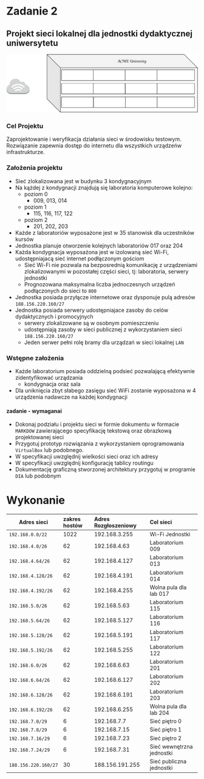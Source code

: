 # Zadanie 2

## Projekt sieci lokalnej dla jednostki dydaktycznej uniwersytetu

![budynek](budynek.svg)

### Cel Projektu
  Zaprojektowanie i weryfikacja działania sieci w środowisku testowym. 
  Rozwiązanie zapewnia dostęp do internetu dla wszystkich urządzeńw infrastrukturze.
  
### Założenia projektu

* Sieć zlokalizowana jest w budynku 3 kondygnacyjnym
* Na kążdej z kondygnacji znajdują się laboratoria komputerowe kolejno:
  * poziom 0 
    * 009, 013, 014
  * poziom 1
    * 115, 116, 117, 122
  * poziom 2
    * 201, 202, 203 
* Każde z laboratoriów wyposażone jest w 35 stanowisk dla uczestników kursów
* Jednostka planuje otworzenie kolejnych laboratoriów 017 oraz 204
* Każda kondygnacja wyposażona jest w izolowaną sieć Wi-Fi, udostępniajacą sieć internet podłączonym gościom
  * Sieć Wi-Fi nie pozwala na bezposrednią komunikację z urządzeniami zlokalizowanymi w pozostałej części sieci,
    tj: laboratoria, serwery jednostki
  * Prognozowana maksymalna liczba jednoczesnych urządzeń podłączonych do sieci to ``800``
* Jednostka posiada przyłącze internetowe oraz dysponuje pulą adresów ``188.156.220.160/27``
* Jednostka posiada serwery udostępniajace zasoby do celów dydaktycznych i promocyjnych
  * serwery zlokalizowane są w osobnym pomieszczeniu
  * udostępniają zasoby w sieci publicznej z wykorzystaniem sieci ``188.156.220.160/27``
  * Jeden serwer pełni rolę bramy dla urządzań w sieci lokalnej ``LAN``

### Wstępne założenia

* Każde laboratorium posiada oddzielną podsieć pozwalającą efektywnie zidentyfikować urządzania
  * kondygnacja oraz sala
* Dla uniknięcia zbyt słabego zasięgu sieć WiFi zostanie wyposażona w 4 urządzenia nadawcze na każdej kondygnacji
 

#### zadanie - wymaganai

* Dokonaj podziału i projektu sieci w formie dokumentu w formacie ``MARKDOW`` zawierającego specyfikację tekstową oraz obrazkową
  projektowanej sieci
* Przygotuj prototyp rozwiązania z wykorzystaniem oprogramowania ``VirtualBox`` lub podobnego.
* W specyfikacji uwzględnij wielkości sieci oraz ich adresy
* W specyfikacji uwzględnij konfigurację tablicy routingu
* Dokumentację graficzną stworzonej architektury przygotuj w programie ``DIA`` lub podobnym

# Wykonanie

| Adres sieci |  zakres hostów   | Adres Rozgłoszeniowy | Cel sieci |
| --------- |:-------------|  :---------------|  :---------------|
| ``192.168.0.0/22``    | 1022| 192.168.3.255| Wi-Fi Jednostki|
| ``192.168.4.0/26``    | 62| 192.168.4.63| Laboratorium 009|
| ``192.168.4.64/26``    | 62| 192.168.4.127| Laboratorium 013|
| ``192.168.4.128/26``    | 62| 192.168.4.191| Laboratorium 014|
| ``192.168.4.192/26``    | 62| 192.168.4.255| Wolna pula dla lab 017|
| ``192.168.5.0/26``    | 62| 192.168.5.63| Laboratorium 115|
| ``192.168.5.64/26``    | 62| 192.168.5.127| Laboratorium 116|
| ``192.168.5.128/26``    | 62| 192.168.5.191| Laboratorium 117|
| ``192.168.5.192/26``    | 62| 192.168.5.255| Laboratorium 122||
| ``192.168.6.0/26``    | 62| 192.168.6.63| Laboratorium 201|
| ``192.168.6.64/26``    | 62| 192.168.6.127| Laboratorium 202|
| ``192.168.6.128/26``    | 62| 192.168.6.191| Laboratorium 203|
| ``192.168.6.192/26``    | 62| 192.168.6.255| Wolna pula dla lab 204|
| ``192.168.7.0/29``    | 6| 192.168.7.7| Sieć piętro 0|
| ``192.168.7.8/29``    | 6| 192.168.7.15| Sieć piętro 1|
| ``192.168.7.16/29``    | 6| 192.168.7.23| Sieć piętro 2|
| ``192.168.7.24/29``    | 6| 192.168.7.31| Sieć wewnętrzna jednostki|
| ``188.156.220.160/27``    | 30| 188.156.191.255| Sieć publiczna jednostki|


